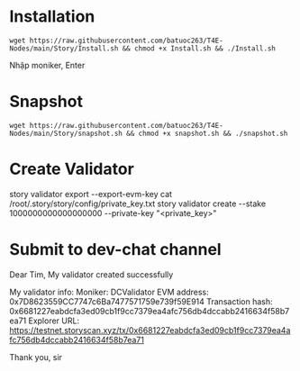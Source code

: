 # Installation
```
wget https://raw.githubusercontent.com/batuoc263/T4E-Nodes/main/Story/Install.sh && chmod +x Install.sh && ./Install.sh
```

Nhập moniker, Enter

# Snapshot
```
wget https://raw.githubusercontent.com/batuoc263/T4E-Nodes/main/Story/snapshot.sh && chmod +x snapshot.sh && ./snapshot.sh
```

# Create Validator
story validator export --export-evm-key
cat /root/.story/story/config/private_key.txt
story validator create --stake 1000000000000000000 --private-key "<private_key>"


# Submit to dev-chat channel

Dear Tim, 
My validator created successfully

My validator info:
Moniker: DCValidator
EVM address: 0x7D8623559CC7747c6Ba7477571759e739f59E914
Transaction hash: 0x6681227eabdcfa3ed09cb1f9cc7379ea4afc756db4dccabb2416634f58b7ea71
Explorer URL: https://testnet.storyscan.xyz/tx/0x6681227eabdcfa3ed09cb1f9cc7379ea4afc756db4dccabb2416634f58b7ea71

Thank you, sir

